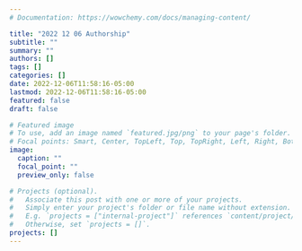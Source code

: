 ```yaml
---
# Documentation: https://wowchemy.com/docs/managing-content/

title: "2022 12 06 Authorship"
subtitle: ""
summary: ""
authors: []
tags: []
categories: []
date: 2022-12-06T11:58:16-05:00
lastmod: 2022-12-06T11:58:16-05:00
featured: false
draft: false

# Featured image
# To use, add an image named `featured.jpg/png` to your page's folder.
# Focal points: Smart, Center, TopLeft, Top, TopRight, Left, Right, BottomLeft, Bottom, BottomRight.
image:
  caption: ""
  focal_point: ""
  preview_only: false

# Projects (optional).
#   Associate this post with one or more of your projects.
#   Simply enter your project's folder or file name without extension.
#   E.g. `projects = ["internal-project"]` references `content/project/deep-learning/index.md`.
#   Otherwise, set `projects = []`.
projects: []
---
```

